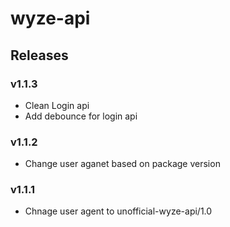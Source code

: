 # wyze-api

## Releases

### v1.1.3
- Clean Login api
- Add debounce for login api

### v1.1.2
- Change user aganet based on package version

### v1.1.1
- Chnage user agent to unofficial-wyze-api/1.0
